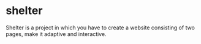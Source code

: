 # shelter
Shelter is a project in which you have to create a website consisting of two pages, make it adaptive and interactive.
